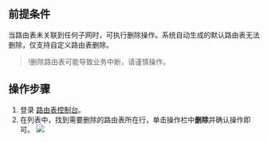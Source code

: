 ## 前提条件
当路由表未关联到任何子网时，可执行删除操作。系统自动生成的默认路由表无法删除，仅支持自定义路由表删除。
>!删除路由表可能导致业务中断，请谨慎操作。

## 操作步骤
1. 登录 [路由表控制台](https://console.cloud.tencent.com/vpc/route?rid=1)。
2. 在列表中，找到需要删除的路由表所在行，单击操作栏中**删除**并确认操作即可。
![](https://main.qcloudimg.com/raw/ca1bbb3e3d46581c16936ec1808efab2.png)
